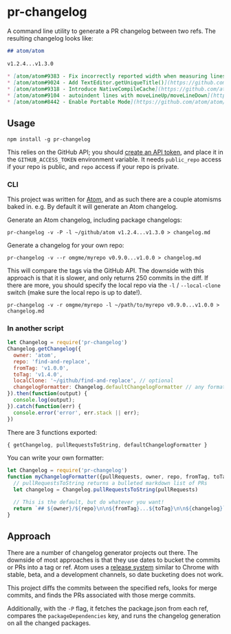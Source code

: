# pr-changelog

A command line utility to generate a PR changelog between two refs. The resulting changelog looks like:

```md
## atom/atom
​
v1.2.4...v1.3.0
​
* [atom/atom#9383 - Fix incorrectly reported width when measuring lines](https://github.com/atom/atom/pull/9383) on November 2nd 2015
* [atom/atom#9024 - Add TextEditor.getUniqueTitle()](https://github.com/atom/atom/pull/9024) on November 2nd 2015
* [atom/atom#9318 - Introduce NativeCompileCache](https://github.com/atom/atom/pull/9318) on November 3rd 2015
* [atom/atom#9104 - autoindent lines with moveLineUp/moveLineDown](https://github.com/atom/atom/pull/9104) on November 3rd 2015
* [atom/atom#8442 - Enable Portable Mode](https://github.com/atom/atom/pull/8442) on November 3rd 2015
```

## Usage

`npm install -g pr-changelog`

This relies on the GitHub API; you should [create an API token](https://help.github.com/articles/creating-an-access-token-for-command-line-use/), and place it in the `GITHUB_ACCESS_TOKEN` environment variable. It needs `public_repo` access if your repo is public, and `repo` access if your repo is private.

### CLI

This project was written for [Atom](http://atom.io), and as such there are a couple atomisms baked in. e.g. By default it will generate an Atom changelog.

Generate an Atom changelog, including package changelogs:

```
pr-changelog -v -P -l ~/github/atom v1.2.4...v1.3.0 > changelog.md
```

Generate a changelog for your own repo:

```
pr-changelog -v --r omgme/myrepo v0.9.0...v1.0.0 > changelog.md
```

This will compare the tags via the GitHub API. The downside with this approach is that it is slower, and only returns 250 commits in the diff. If there are more, you should specify the local repo via the `-l` / `--local-clone` switch (make sure the local repo is up to date!).

```
pr-changelog -v -r omgme/myrepo -l ~/path/to/myrepo v0.9.0...v1.0.0 > changelog.md
```

### In another script

```js
let Changelog = require('pr-changelog')
Changelog.getChangelog({
  owner: 'atom',
  repo: 'find-and-replace',
  fromTag: 'v1.0.0',
  toTag: 'v1.4.0',
  localClone: '~/github/find-and-replace', // optional
  changelogFormatter: Changelog.defaultChangelogFormatter // any formatter
}).then(function(output) {
  console.log(output);
}).catch(function(err) {
  console.error('error', err.stack || err);
})
```

There are 3 functions exported:

```js
{ getChangelog, pullRequestsToString, defaultChangelogFormatter }
```

You can write your own formatter:

```js
let Changelog = require('pr-changelog')
function myChangelogFormatter({pullRequests, owner, repo, fromTag, toTag}) {
  // pullRequestsToString returns a bulleted markdown list of PRs
  let changelog = Changelog.pullRequestsToString(pullRequests)

  // This is the default, but do whatever you want!
  return `## ${owner}/${repo}\n\n${fromTag}...${toTag}\n\n${changelog}`
}
```

## Approach

There are a number of changelog generator projects out there. The downside of most approaches is that they use dates to bucket the commits or PRs into a tag or ref. Atom uses a [release system](http://blog.atom.io/2015/10/21/introducing-the-atom-beta-channel.html) similar to Chrome with stable, beta, and a development channels, so date bucketing does not work.

This project diffs the commits between the specified refs, looks for merge commits, and finds the PRs associated with those merge commits.

Additionally, with the `-P` flag, it fetches the package.json from each ref, compares the `packageDependencies` key, and runs the changelog generation on all the changed packages.
